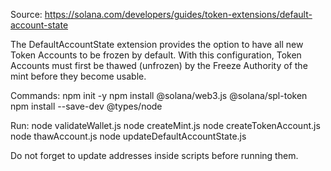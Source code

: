 Source: https://solana.com/developers/guides/token-extensions/default-account-state

The DefaultAccountState extension provides the option to have all new Token Accounts to be frozen by default. With this configuration, Token Accounts must first be thawed (unfrozen) by the Freeze Authority of the mint before they become usable.


Commands:
npm init -y
npm install @solana/web3.js @solana/spl-token
npm install --save-dev @types/node

Run:
node validateWallet.js
node createMint.js
node createTokenAccount.js
node thawAccount.js
node updateDefaultAccountState.js

Do not forget to update addresses inside scripts before running them.